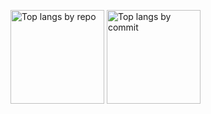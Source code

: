 <!--<img alt="github stats" height="150px" src="https://github-readme-stats.vercel.app/api?username=mitukou1109&theme=tokyonight&show_icons=true&hide_border=true" />-->
<p align="left"> 
  <img alt="Top langs by repo" height="150px" src="http://github-profile-summary-cards.vercel.app/api/cards/repos-per-language?username=mitukou1109&theme=tokyonight&exclude=CMake" />
  <img alt="Top langs by commit" height="150px" src="http://github-profile-summary-cards.vercel.app/api/cards/most-commit-language?username=mitukou1109&theme=tokyonight&exclude=CMake" />
</p>

<!--[![trophy](https://github-profile-trophy.vercel.app/?username=mitukou1109&theme=tokyonight&column=8)](https://github.com/ryo-ma/github-profile-trophy)-->
